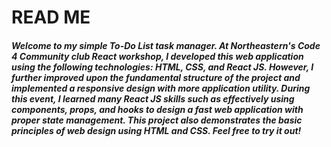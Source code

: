 # READ ME #

##### Welcome to my simple To-Do List task manager. At Northeastern's Code 4 Community club React workshop, I developed this web application using the following technologies: HTML, CSS, and React JS. However, I further improved upon the fundamental structure of the project and implemented a responsive design with more application utility. During this event, I learned many React JS skills such as effectively using components, props, and hooks to design a fast web application with proper state management. This project also demonstrates the basic principles of web design using HTML and CSS. Feel free to try it out! #####
